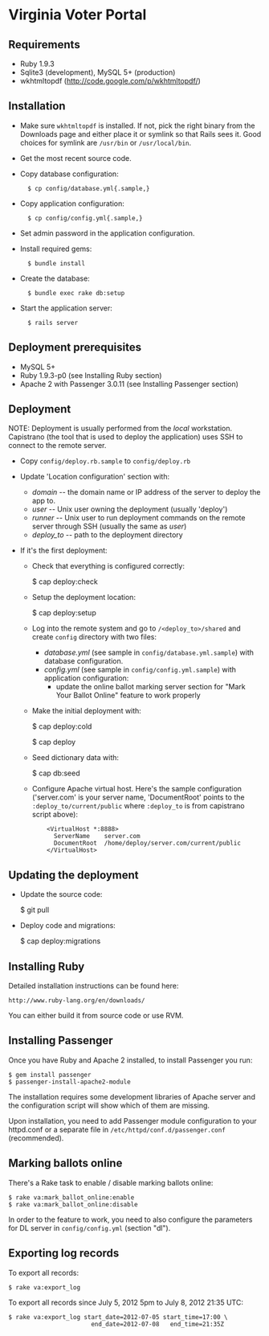 Virginia Voter Portal
=====================


Requirements
------------

* Ruby 1.9.3
* Sqlite3 (development), MySQL 5+ (production)
* wkhtmltopdf (http://code.google.com/p/wkhtmltopdf/)


Installation
------------

* Make sure `wkhtmltopdf` is installed. If not, pick the right binary from
  the Downloads page and either place it or symlink so that Rails sees
  it. Good choices for symlink are `/usr/bin` or `/usr/local/bin`.

* Get the most recent source code.

* Copy database configuration:

        $ cp config/database.yml{.sample,}

* Copy application configuration:

        $ cp config/config.yml{.sample,}

* Set admin password in the application configuration.

* Install required gems:

        $ bundle install

* Create the database:

        $ bundle exec rake db:setup

* Start the application server:

        $ rails server


Deployment prerequisites
------------------------

* MySQL 5+
* Ruby 1.9.3-p0 (see Installing Ruby section)
* Apache 2 with Passenger 3.0.11 (see Installing Passenger section)

Deployment
----------

NOTE: Deployment is usually performed from the *local* workstation. Capistrano
(the tool that is used to deploy the application) uses SSH to connect to
the remote server.

* Copy `config/deploy.rb.sample` to `config/deploy.rb`

* Update 'Location configuration' section with:
  * _domain_ -- the domain name or IP address of the server to deploy
    the app to.
  * _user_ -- Unix user owning the deployment (usually 'deploy')
  * _runner_ -- Unix user to run deployment commands on the remote
    server through SSH (usually the same as _user_)
  * _deploy_to_ -- path to the deployment directory

* If it's the first deployment:
  * Check that everything is configured correctly:
 
      $ cap deploy:check

  * Setup the deployment location:
    
      $ cap deploy:setup

  * Log into the remote system and go to `/<deploy_to>/shared` and
    create `config` directory with two files:
    * _database.yml_ (see sample in `config/database.yml.sample`) with
      database configuration.
    * _config.yml_ (see sample in `config/config.yml.sample`) with
      application configuration:
      * update the online ballot marking server section for "Mark Your
        Ballot Online" feature to work properly

  * Make the initial deployment with:

      $ cap deploy:cold

      $ cap deploy

  * Seed dictionary data with:
  
      $ cap db:seed

  * Configure Apache virtual host. Here's the sample configuration
    ('server.com' is your server name, 'DocumentRoot' points to the
    `:deploy_to/current/public` where `:deploy_to` is from capistrano
    script above):

            <VirtualHost *:8888>
              ServerName    server.com
              DocumentRoot  /home/deploy/server.com/current/public
            </VirtualHost>

Updating the deployment
-----------------------

* Update the source code:

    $ git pull

* Deploy code and migrations:
  
    $ cap deploy:migrations


Installing Ruby
---------------

Detailed installation instructions can be found here:

    http://www.ruby-lang.org/en/downloads/

You can either build it from source code or use RVM.


Installing Passenger
--------------------

Once you have Ruby and Apache 2 installed, to install Passenger you run:

    $ gem install passenger
    $ passenger-install-apache2-module

The installation requires some development libraries of Apache server
and the configuration script will show which of them are missing.

Upon installation, you need to add Passenger module configuration to
your httpd.conf or a separate file in `/etc/httpd/conf.d/passenger.conf`
(recommended).


Marking ballots online
----------------------

There's a Rake task to enable / disable marking ballots online:

    $ rake va:mark_ballot_online:enable
    $ rake va:mark_ballot_online:disable

In order to the feature to work, you need to also configure the
parameters for DL server in `config/config.yml` (section "dl").


Exporting log records
---------------------

To export all records:

    $ rake va:export_log

To export all records since July 5, 2012 5pm to July 8, 2012 21:35 UTC:

    $ rake va:export_log start_date=2012-07-05 start_time=17:00 \
                           end_date=2012-07-08   end_time=21:35Z

